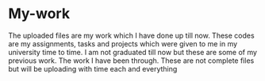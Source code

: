 # My-work
The uploaded files are my work which I have done up till now.
These codes are my assignments, tasks and projects which were given to me in my university time to time. 
I am not graduated till now but these are some of my previous work. 
The work I have been through.
These are not complete files but will be uploading with time each and everything
